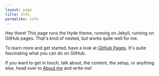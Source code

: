 ```yaml
---
layout: page
title: Info
permalikn: info
---
```


<p class="message">
  Hey there! This page runs the Hyde theme, running on Jekyll, running on GitHub pages. That's kind of nested, but works quite well for me.
</p>

To learn more and get started, have a look at [GitHub Pages](https://pages.github.com). It's quite fascinating what you can do on GitHub.


If you want to get in touch, talk about, the content, the setup, or anything else, head over to [About me](about) and write me!
